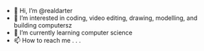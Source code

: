 - 👋 Hi, I’m @realdarter
- 👀 I’m interested in coding, video editing, drawing, modelling, and building computersz
- 🌱 I’m currently learning computer science
- 📫 How to reach me . . .

<!---
realdarter/realdarter is a ✨ special ✨ repository because its `README.md` (this file) appears on your GitHub profile.
You can click the Preview link to take a look at your changes.
--->
